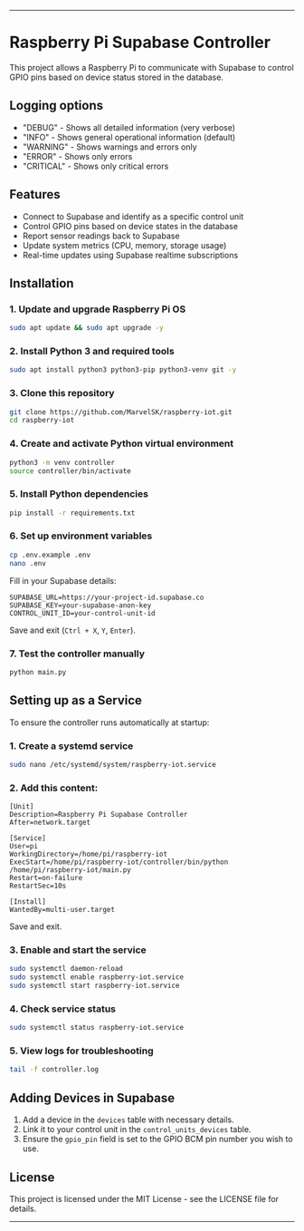 
---

# Raspberry Pi Supabase Controller

This project allows a Raspberry Pi to communicate with Supabase to control GPIO pins based on device status stored in the database.

## Logging options

- "DEBUG" - Shows all detailed information (very verbose)  
- "INFO" - Shows general operational information (default)  
- "WARNING" - Shows warnings and errors only  
- "ERROR" - Shows only errors  
- "CRITICAL" - Shows only critical errors  

## Features

- Connect to Supabase and identify as a specific control unit  
- Control GPIO pins based on device states in the database  
- Report sensor readings back to Supabase  
- Update system metrics (CPU, memory, storage usage)  
- Real-time updates using Supabase realtime subscriptions  

## Installation

### 1. Update and upgrade Raspberry Pi OS

```bash
sudo apt update && sudo apt upgrade -y
```

### 2. Install Python 3 and required tools

```bash
sudo apt install python3 python3-pip python3-venv git -y
```

### 3. Clone this repository

```bash
git clone https://github.com/MarvelSK/raspberry-iot.git
cd raspberry-iot
```

### 4. Create and activate Python virtual environment

```bash
python3 -m venv controller
source controller/bin/activate
```

### 5. Install Python dependencies

```bash
pip install -r requirements.txt
```

### 6. Set up environment variables

```bash
cp .env.example .env
nano .env
```

Fill in your Supabase details:

```
SUPABASE_URL=https://your-project-id.supabase.co
SUPABASE_KEY=your-supabase-anon-key
CONTROL_UNIT_ID=your-control-unit-id
```

Save and exit (`Ctrl + X`, `Y`, `Enter`).

### 7. Test the controller manually

```bash
python main.py
```

## Setting up as a Service

To ensure the controller runs automatically at startup:

### 1. Create a systemd service

```bash
sudo nano /etc/systemd/system/raspberry-iot.service
```

### 2. Add this content:

```
[Unit]
Description=Raspberry Pi Supabase Controller
After=network.target

[Service]
User=pi
WorkingDirectory=/home/pi/raspberry-iot
ExecStart=/home/pi/raspberry-iot/controller/bin/python /home/pi/raspberry-iot/main.py
Restart=on-failure
RestartSec=10s

[Install]
WantedBy=multi-user.target
```

Save and exit.

### 3. Enable and start the service

```bash
sudo systemctl daemon-reload
sudo systemctl enable raspberry-iot.service
sudo systemctl start raspberry-iot.service
```

### 4. Check service status

```bash
sudo systemctl status raspberry-iot.service
```

### 5. View logs for troubleshooting

```bash
tail -f controller.log
```

## Adding Devices in Supabase

1. Add a device in the `devices` table with necessary details.  
2. Link it to your control unit in the `control_units_devices` table.  
3. Ensure the `gpio_pin` field is set to the GPIO BCM pin number you wish to use.

## License

This project is licensed under the MIT License - see the LICENSE file for details.

---